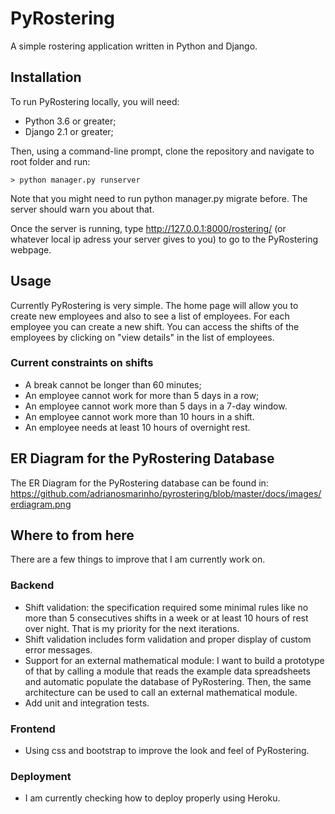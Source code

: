 # PyRostering

A simple rostering application written in Python and Django.

## Installation

To run PyRostering locally, you will need:

- Python 3.6 or greater;
- Django 2.1 or greater;

Then, using a command-line prompt, clone the repository and navigate to root folder and run:

```console
> python manager.py runserver
```

Note that you might need to run python manager.py migrate before. The server should warn you about that.

Once the server is running, type http://127.0.0.1:8000/rostering/ (or whatever local ip adress your server gives to you) to go to the PyRostering webpage.

## Usage

Currently PyRostering is very simple. The home page will allow you to create new employees and also to see a list of employees.
For each employee you can create a new shift. You can access the shifts of the employees by clicking on "view details" in the list of employees.

### Current constraints on shifts

- A break cannot be longer than 60 minutes;
- An employee cannot work for more than 5 days in a row;
- An employee cannot work more than 5 days in a 7-day window.
- An employee cannot work more than 10 hours in a shift.
- An employee needs at least 10 hours of overnight rest.

## ER Diagram for the PyRostering Database

The ER Diagram for the PyRostering database can be found in:
https://github.com/adrianosmarinho/pyrostering/blob/master/docs/images/erdiagram.png

## Where to from here

There are a few things to improve that I am currently work on.

### Backend

- Shift validation: the specification required some minimal rules like no more than 5 consecutives shifts in a week or at least 10 hours of rest over night. That is my priority for the next iterations.
- Shift validation includes form validation and proper display of custom error messages.
- Support for an external mathematical module: I want to build a prototype of that by calling a module that reads the example data spreadsheets and automatic populate the database of PyRostering. Then, the same architecture can be used to call an external mathematical module.
- Add unit and integration tests.

### Frontend

- Using css and bootstrap to improve the look and feel of PyRostering.

### Deployment

- I am currently checking how to deploy properly using Heroku.
